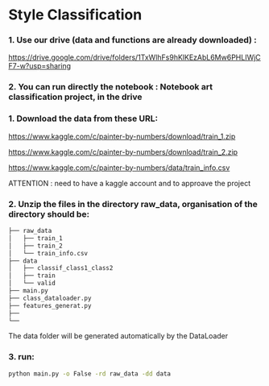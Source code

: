 # Style Classification


### 1. Use our drive (data and functions are already downloaded) : 
https://drive.google.com/drive/folders/1TxWlhFs9hKlKEzAbL6Mw6PHLIWjCF7-w?usp=sharing

### 2. You can run directly the notebook : Notebook art classification project, in the drive 



### 1. Download the data from these URL:
https://www.kaggle.com/c/painter-by-numbers/download/train_1.zip

https://www.kaggle.com/c/painter-by-numbers/download/train_2.zip

https://www.kaggle.com/c/painter-by-numbers/data/train_info.csv

ATTENTION : need to have a kaggle account and to approave the project

### 2. Unzip the files in the directory raw_data, organisation of the directory should be:

```bash
├── raw_data
│   ├── train_1
│   ├── train_2
│   └── train_info.csv
├── data
│   ├── classif_class1_class2
│   ├── train
│   └── valid
├── main.py
├── class_dataloader.py
├── features_generat.py
├── 
└── 
```
 The data folder will be generated automatically by the DataLoader


### 3. run: 
```bash
python main.py -o False -rd raw_data -dd data
```
